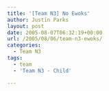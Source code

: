 ```yaml
---
title: '[Team N3] No Ewoks'
author: Justin Parks
layout: post
date: 2005-08-07T06:32:19+00:00
url: /2005/08/06/team-n3-ewoks/
categories:
  - Team N3
tags:
  - team
  - 'Team N3 - Child'

---
```

